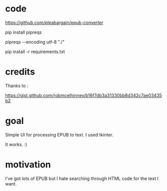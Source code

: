 # code
https://github.com/pleabargain/epub-converter


pip install pipreqs

pipreqs --encoding utf-8 "./"


pip install -r requirements.txt

# credits
Thanks to :

https://gist.github.com/robmcelhinney/b16f7db3a31330bb8d342c7ae03435b2



# goal

Simple UI for processing EPUB to text. I used tkinter.

It works. :)

# motivation

I've got lots of EPUB but I hate searching through HTML code for the text I want.


